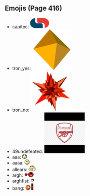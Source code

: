 
## Emojis (Page 416)

* capitec: ![capitec](output/capitec.png)
* tron_yes: ![tron_yes](output/tron_yes.png)
* tron_no: ![tron_no](output/tron_no.png)
* 49undefeated: ![49undefeated](output/49undefeated.jpg)
* aaa: ![aaa](output/aaa.gif)
* aaaa: ![aaaa](output/aaaa.gif)
* allears: ![allears](output/allears.gif)
* argh: ![argh](output/argh.gif)
* arghfist: ![arghfist](output/arghfist.gif)
* bang: ![bang](output/bang.gif)
